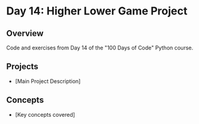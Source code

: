 # Day 14: Higher Lower Game Project

## Overview
Code and exercises from Day 14 of the "100 Days of Code" Python course.

## Projects
- [Main Project Description]

## Concepts
- [Key concepts covered]

